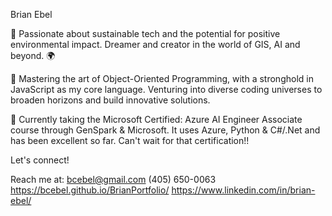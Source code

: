Brian Ebel

🌱 Passionate about sustainable tech and the potential for positive environmental impact. Dreamer and creator in the world of GIS, AI and beyond. 🌍

🚀 Mastering the art of Object-Oriented Programming, with a stronghold in JavaScript as my core language. Venturing into diverse coding universes to broaden horizons and build innovative solutions.

🔧 Currently taking the Microsoft Certified: Azure AI Engineer Associate course through GenSpark & Microsoft.  It uses Azure, Python & C#/.Net and has been excellent so far.  Can't wait for that certification!!

Let's connect!

Reach me at:
bcebel@gmail.com
(405) 650-0063
https://bcebel.github.io/BrianPortfolio/
https://www.linkedin.com/in/brian-ebel/


<!---
bcebel/bcebel is a ✨ special ✨ repository because its `README.md` (this file) appears on your GitHub profile.
You can click the Preview link to take a look at your changes.
--->
